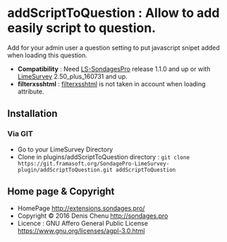 # addScriptToQuestion : Allow to add easily script to question. #

Add for your admin user a question setting to put javascript snipet added when loading this question.

- **Compatibility** : Need [LS-SondagesPro](https://github.com/SondagesPro/LimeSurvey-SondagesPro) release 1.1.0 and up or with [LimeSurvey](https://www.limesurvey.org/) 2.50_plus_160731 and up.
- **filterxsshtml** : [filterxsshtml](https://manual.limesurvey.org/Optional_settings#Security) is not taken in account when loading attribute.


## Installation

### Via GIT
- Go to your LimeSurvey Directory
- Clone in plugins/addScriptToQuestion directory : `git clone https://git.framasoft.org/SondagePro-LimeSurvey-plugin/addScriptToQuestion.git addScriptToQuestion`

## Home page & Copyright
- HomePage <http://extensions.sondages.pro/>
- Copyright © 2016 Denis Chenu <http://sondages.pro>
- Licence : GNU Affero General Public License <https://www.gnu.org/licenses/agpl-3.0.html>
